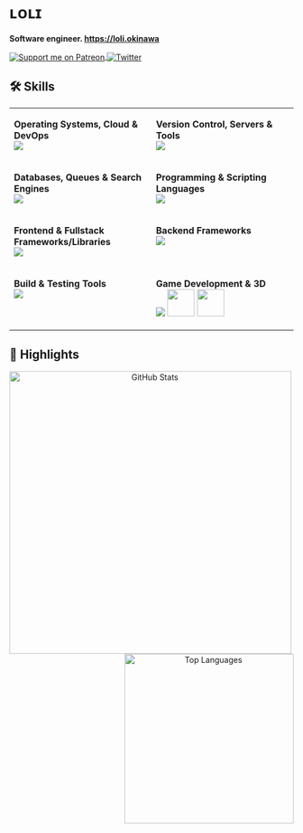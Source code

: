 # ʟᴏʟɪ 
<b>Software engineer. <a href="https://loli.okinawa" style="text-decoration: none;">https://loli.okinawa</a></b>
<p>
  <a href="https://patreon.com/e1on">
    <img src="https://img.shields.io/endpoint.svg?url=https%3A%2F%2Fshieldsio-patreon.vercel.app%2Fapi%3Fusername%3De1on%26type%3Dpatrons&style=for-the-badge" align="center" alt="Support me on Patreon" />
  </a>
  <a href="https://twitter.com/loli_e1on">
    <img src="https://img.shields.io/badge/Twitter-1DA1F2?style=for-the-badge&logo=twitter&logoColor=white" align="center" alt="Twitter" />
  </a>
</p>


## 🛠️ Skills
<table align="center" style="border:none;">
  <tr>
    <td valign="top" width="50%">
      <p><strong>Operating Systems, Cloud & DevOps</strong><br>
      <a href="#"><img src="https://skillicons.dev/icons?i=linux,arch,aws,docker,githubactions" /></a></p>
    </td>
    <td valign="top" width="50%">
      <p><strong>Version Control, Servers & Tools</strong><br>
      <a href="#"><img src="https://skillicons.dev/icons?i=git,nginx,postman,sentry" /></a></p>
    </td>
  </tr>

  <tr>
    <td valign="top" width="50%">
      <p><strong>Databases, Queues & Search Engines</strong><br>
      <a href="#"><img src="https://skillicons.dev/icons?i=postgresql,mongodb,mysql,redis,sqlite,elasticsearch,kafka,rabbitmq" /></a></p>
    </td>
    <td valign="top" width="50%">
      <p><strong>Programming & Scripting Languages</strong><br>
      <a href="#"><img src="https://skillicons.dev/icons?i=golang,cs,nodejs,js,ts,php,bash,html,css,sass" /></a></p>
    </td>
  </tr>

  <tr>
    <td valign="top" width="50%">
      <p><strong>Frontend & Fullstack Frameworks/Libraries</strong><br>
      <a href="#"><img src="https://skillicons.dev/icons?i=vue,react,solidjs,svelte,materialui,redux,jquery,electron" /></a></p>
    </td>
    <td valign="top" width="50%">
      <p><strong>Backend Frameworks</strong><br>
      <a href="#"><img src="https://skillicons.dev/icons?i=nest,express,symfony,laravel" /></a></p>
    </td>
  </tr>

  <tr>
    <td valign="top" width="50%">
      <p><strong>Build & Testing Tools</strong><br>
      <a href="#"><img src="https://skillicons.dev/icons?i=jest,cypress,webpack,rollupjs,vite,yarn" /></p>
    </td>
    <td valign="top" width="50%">
      <p><strong>Game Development & 3D</strong><br>
      <a href="#"><img src="https://skillicons.dev/icons?i=unity,blender" /></a>
      <a href="#"><img width="48" src="https://github.com/user-attachments/assets/1938d10c-49ce-498a-9a1c-e851cc6ddd7e"></a>
      <a href="#"><img width="48" src="https://github.com/user-attachments/assets/ae9f3bb8-cd53-4318-9926-68353beed8b8"></a>
      </p>
    </td>
  </tr>
</table>

## 🌟 Highlights

<p align="center">
  <a href="#"><img src="https://github-readme-stats.vercel.app/api?username=LoliE1ON&show_icons=true&theme=dark&hide_title=true&include_all_commits=true&count_private=true" alt="GitHub Stats" width="500" align="left"/></a>
  <a href="#"><img src="https://github-readme-stats.vercel.app/api/top-langs/?username=LoliE1ON&layout=compact&theme=dark&langs_count=100" alt="Top Languages" width="300" align="right"/></a>
</p>
